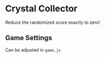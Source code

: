 # Crystal Collector
Reduce the randomized score exactly to zero!

## Game Settings
Can be adjusted in `game.js`